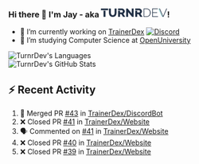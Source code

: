 ### Hi there 👋 I'm Jay - aka <img src="https://raw.githubusercontent.com/TurnrDev/TurnrDev/master/Logo/SVG/TurnrDev_Logo_Dark%20Blue%20%26%20Teal.svg" alt="TurnrDev" height="17.5px">!

- 🔭 I’m currently working on [TrainerDex](https://www.github.com/TrainerDex) [![Discord](https://discordapp.com/api/v6/guilds/364313717720219651/widget.png?style=shield)](http://discord.trainerdex.co.uk/)
- 🤔 I’m studying Computer Science at [OpenUniversity](http://www.open.ac.uk/courses/computing-it/degrees/bsc-computing-it-software-q62-soft)

![TurnrDev's Languages](https://github-readme-stats.vercel.app/api/top-langs/?username=TurnrDev&layout=compact&hide_border=true&title_color=1fa6aa&text_color=233247)
<br>
![TurnrDev's GitHub Stats](https://github-readme-stats.vercel.app/api?username=TurnrDev&show_icons=true&hide_border=true&count_private=true&include_all_commits=true&icon_color=1fa6aa&title_color=1fa6aa&text_color=233247)
<br>

## :zap: Recent Activity

<!--START_SECTION:activity-->
1. 🎉 Merged PR [#43](https://github.com//TrainerDex/DiscordBot/pull/43) in [TrainerDex/DiscordBot](https://github.com//TrainerDex/DiscordBot)
2. ❌ Closed PR [#41](https://github.com//TrainerDex/Website/pull/41) in [TrainerDex/Website](https://github.com//TrainerDex/Website)
3. 🗣 Commented on [#41](https://github.com//TrainerDex/Website/issues/41) in [TrainerDex/Website](https://github.com//TrainerDex/Website)
4. ❌ Closed PR [#40](https://github.com//TrainerDex/Website/pull/40) in [TrainerDex/Website](https://github.com//TrainerDex/Website)
5. ❌ Closed PR [#39](https://github.com//TrainerDex/Website/pull/39) in [TrainerDex/Website](https://github.com//TrainerDex/Website)
<!--END_SECTION:activity-->
